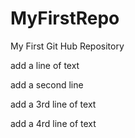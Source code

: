# MyFirstRepo
My First Git Hub Repository

add a line of text

add a second line

add a 3rd line of text

add a 4rd line of text